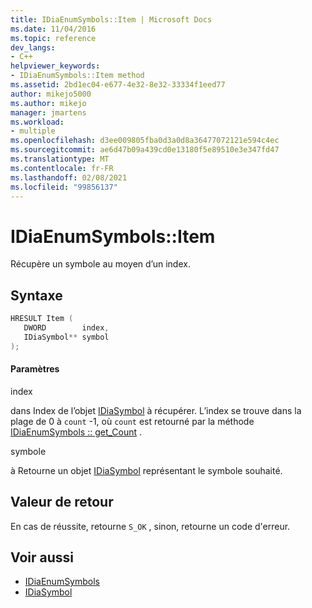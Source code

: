```yaml
---
title: IDiaEnumSymbols::Item | Microsoft Docs
ms.date: 11/04/2016
ms.topic: reference
dev_langs:
- C++
helpviewer_keywords:
- IDiaEnumSymbols::Item method
ms.assetid: 2bd1ec04-e677-4e32-8e32-33334f1eed77
author: mikejo5000
ms.author: mikejo
manager: jmartens
ms.workload:
- multiple
ms.openlocfilehash: d3ee009805fba0d3a0d8a36477072121e594c4ec
ms.sourcegitcommit: ae6d47b09a439cd0e13180f5e89510e3e347fd47
ms.translationtype: MT
ms.contentlocale: fr-FR
ms.lasthandoff: 02/08/2021
ms.locfileid: "99856137"
---
```

# <a name="idiaenumsymbolsitem"></a>IDiaEnumSymbols::Item
Récupère un symbole au moyen d’un index.

## <a name="syntax"></a>Syntaxe

```C++
HRESULT Item ( 
   DWORD        index,
   IDiaSymbol** symbol
);
```

#### <a name="parameters"></a>Paramètres
 index

dans Index de l’objet [IDiaSymbol](../../debugger/debug-interface-access/idiasymbol.md) à récupérer. L’index se trouve dans la plage de 0 à `count` -1, où `count` est retourné par la méthode [IDiaEnumSymbols :: get_Count](../../debugger/debug-interface-access/idiaenumsymbols-get-count.md) .

 symbole

à Retourne un objet [IDiaSymbol](../../debugger/debug-interface-access/idiasymbol.md) représentant le symbole souhaité.

## <a name="return-value"></a>Valeur de retour
 En cas de réussite, retourne `S_OK` , sinon, retourne un code d'erreur.

## <a name="see-also"></a>Voir aussi
- [IDiaEnumSymbols](../../debugger/debug-interface-access/idiaenumsymbols.md)
- [IDiaSymbol](../../debugger/debug-interface-access/idiasymbol.md)